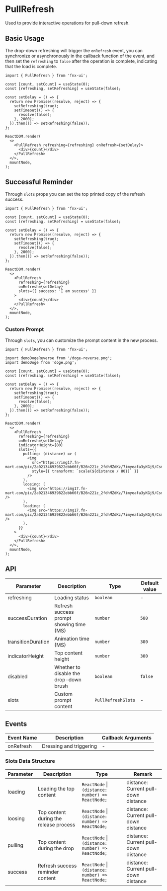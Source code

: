 # PullRefresh

Used to provide interactive operations for pull-down refresh.

## Basic Usage

The drop-down refreshing will trigger the `onRefresh` event, you can synchronize or asynchronously in the callback function of the event, and then set the `refreshing` to `false` after the operation is complete, indicating that the load is complete.

```tsx
import { PullRefresh } from 'fnx-ui';

const [count, setCount] = useState(0);
const [refreshing, setRefreshing] = useState(false);

const setDelay = () => {
  return new Promise((resolve, reject) => {
    setRefreshing(true);
    setTimeout(() => {
      resolve(false);
    }, 2000);
  }).then(() => setRefreshing(false));
};

ReactDOM.render(
  <>
    <PullRefresh refreshing={refreshing} onRefresh={setDelay}>
      <div>{count}</div>
    </PullRefresh>
  </>,
  mountNode,
);
```

## Successful Reminder

Through `slots` props you can set the top printed copy of the refresh success.

```tsx
import { PullRefresh } from 'fnx-ui';

const [count, setCount] = useState(0);
const [refreshing, setRefreshing] = useState(false);

const setDelay = () => {
  return new Promise((resolve, reject) => {
    setRefreshing(true);
    setTimeout(() => {
      resolve(false);
    }, 2000);
  }).then(() => setRefreshing(false));
};

ReactDOM.render(
  <>
    <PullRefresh
      refreshing={refreshing}
      onRefresh={setDelay}
      slots={{ success: 'I am success' }}
    >
      <div>{count}</div>
    </PullRefresh>
  </>,
  mountNode,
);
```

### Custom Prompt

Through `slots`, you can customize the prompt content in the new process.

```tsx
import { PullRefresh } from 'fnx-ui';

import demoDogeReverse from '/doge-reverse.png';
import demoDoge from 'doge.png';

const [count, setCount] = useState(0);
const [refreshing, setRefreshing] = useState(false);

const setDelay = () => {
  return new Promise((resolve, reject) => {
    setRefreshing(true);
    setTimeout(() => {
      resolve(false);
    }, 2000);
  }).then(() => setRefreshing(false));
};

ReactDOM.render(
  <>
    <PullRefresh
      refreshing={refreshing}
      onRefresh={setDelay}
      indicatorHeight={80}
      slots={{
        pulling: (distance) => (
          <img
            src="https://img17.fn-mart.com/pic/2a021346939822ebb66f/B26n221z_2fdhMZdKz/7imyeafa3yKGj9/CsmRtmA3RAuAVmgsAAKtgt1PF3s715.jpg"
            style={{ transform: `scale(${distance / 80})` }}
          />
        ),
        loosing: (
          <img src="https://img17.fn-mart.com/pic/2a021346939822ebb66f/B26n221z_2fdhMZdKz/7imyeafa3yKGj9/CsmRtmA3RAuAVmgsAAKtgt1PF3s715.jpg" />
        ),
        loading: (
          <img src="https://img17.fn-mart.com/pic/2a021346939822ebb66f/B26n221z_2fdhMZdKz/7imyeafa3yKGj9/CsmRtmA3RAuAVmgsAAKtgt1PF3s715.jpg" />
        ),
      }}
    >
      <div>{count}</div>
    </PullRefresh>
  </>,
  mountNode,
);
```

## API

| Parameter          | Description                              | Type               | Default value |
| ------------------ | ---------------------------------------- | ------------------ | ------------- |
| refreshing         | Loading status                           | `boolean`          | -             |
| successDuration    | Refresh success prompt showing time (MS) | `number`           | `500`         |
| transitionDuration | Animation time (MS)                      | `number`           | `300`         |
| indicatorHeight    | Top content height                       | `number`           | `300`         |
| disabled           | Whether to disable the drop-down brush   | `boolean`          | `false`       |
| slots              | Custom prompt content                    | `PullRefreshSlots` | -             |

## Events

| Event Name | Description             | Callback Arguments |
| ---------- | ----------------------- | ------------------ |
| onRefresh  | Dressing and triggering | -                  |

### Slots Data Structure

| Parameter | Description                            | Type                                              | Remark                               |
| --------- | -------------------------------------- | ------------------------------------------------- | ------------------------------------ |
| loading   | Loading the top content                | `ReactNode` \| `(distance: number) => ReactNode;` | distance: Current pull-down distance |
| loosing   | Top content during the release process | `ReactNode` \| `(distance: number) => ReactNode;` | distance: Current pull-down distance |
| pulling   | Top content during the drop            | `ReactNode` \| `(distance: number) => ReactNode;` | distance: Current pull-down distance |
| success   | Refresh success reminder content       | `ReactNode` \| `(distance: number) => ReactNode;` | distance: Current pull-down distance |
